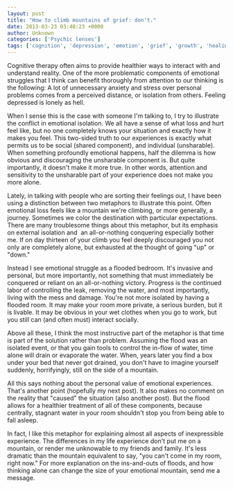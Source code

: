 ```yaml
---
layout: post
title: "How to climb mountains of grief: don't."
date: 2013-03-23 03:48:23 +0000
author: Unknown
categories: ['Psychic lenses']
tags: ['cognition', 'depression', 'emotion', 'grief', 'growth', 'healing', 'metaphor', 'therapy']
---
```


Cognitive therapy often aims to provide healthier ways to interact with and understand reality. One of the more problematic components of emotional struggles that I think can benefit thoroughly from attention to our thinking is the following: A lot of unnecessary anxiety and stress over personal problems comes from a perceived distance, or isolation from others. Feeling depressed is lonely as hell.

When I sense this is the case with someone I'm talking to, I try to illustrate the conflict in emotional isolation. We all have a sense of what loss and hurt feel like, but no one completely knows your situation and exactly how it makes you feel. This two-sided truth to our experiences is exactly what permits us to be social (shared component), and individual (unsharable). When something profoundly emotional happens, half the dilemma is how obvious and discouraging the unsharable component is. But quite importantly, it doesn't make it more true. In other words, attention and sensitivity to the unsharable part of your experience does not make you more alone.

<!--more-->

Lately, in talking with people who are sorting their feelings out, I have been using a distinction between two metaphors to illustrate this point. Often emotional loss feels like a mountain we're climbing, or more generally, a journey. Sometimes we color the destination with particular expectations. There are many troublesome things about this metaphor, but its emphasis on external isolation and  an all-or-nothing conquering especially bother me. If on day thirteen of your climb you feel deeply discouraged you not only are completely alone, but exhausted at the thought of going "up" or "down."

Instead I see emotional struggle as a flooded bedroom. It's invasive and personal, but more importantly, not something that must immediately be conquered or reliant on an all-or-nothing victory. Progress is the continued labor of controlling the leak, removing the water, and most importantly, living with the mess and damage. You're not more isolated by having a flooded room. It may make your room more private, a serious burden, but it is livable. It may be obvious in your wet clothes when you go to work, but you still can (and often must) interact socially.

Above all these, I think the most instructive part of the metaphor is that time is part of the solution rather than problem. Assuming the flood was an isolated event, or that you gain tools to control the in-flow of water, time alone will drain or evaporate the water. When, years later you find a box under your bed that never got drained, you don't have to imagine yourself suddenly, horrifyingly, still on the side of a mountain.

All this says nothing about the personal value of emotional experiences. That's another point (hopefully my next post). It also makes no comment on the reality that "caused" the situation (also another post). But the flood allows for a healthier treatment of all of these components, because centrally, stagnant water in your room shouldn't stop you from being able to fall asleep.

In fact, I like this metaphor for explaining almost all aspects of inexpressible experience. The differences in my life experience don't put me on a mountain, or render me unknowable to my friends and family. It's less dramatic than the mountain equivalent to say, "you can't come in my room, right now." For more explanation on the ins-and-outs of floods, and how thinking alone can change the size of your emotional mountain, send me a message.